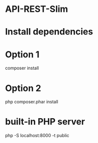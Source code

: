 # API-REST-Slim

# Install dependencies
# Option 1
composer install
# Option 2
php composer.phar install

# built-in PHP server
php -S localhost:8000 -t public